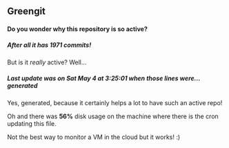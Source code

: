 ## Greengit

#### Do you wonder why this repository is so active?

##### After all it has 1971 commits!

But is it *really* active? Well...

##### Last update was on Sat May 4 at 3:25:01 when those lines were... generated

Yes, generated, because it certainly helps a lot to have such an active repo!

Oh and there was **56%** disk usage on the machine
where there is the cron updating this file.

Not the best way to monitor a VM in the cloud but it works! :)
